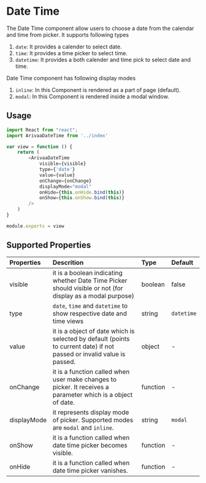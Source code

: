 # Date Time

The Date Time component allow users to choose a date from the calendar and time from picker. It supports following types

1. `date`: It provides a calender to select date.
2. `time`: It provides a time picker to select time.
3. `datetime`: It provides a both calender and time pick to select date and time.

Date Time component has following display modes

1. `inline`: In this Component is rendered as a part of page \(default\).
2. `modal`: In this Component is rendered inside a modal window.

## Usage

```javascript
import React from "react";
import ArivaaDateTime from '../index'

var view = function () {
    return (
        <ArivaaDateTime
            visible={visible}
            type={'date'}
            value={value}
            onChange={onChange}
            displayMode="modal"
            onHide={this.onHide.bind(this)}
            onShow={this.onShow.bind(this)}
        />
    )
}

module.exports = view

```

## Supported Properties

| Properties | Descrition | Type | Default |
| :--- | :--- | :--- | :--- |
| visible | it is a boolean indicating whether Date Time Picker should visible or not \(for display as a modal purpose\) | boolean | false |
| type | `date`, `time` and `datetime` to show respective date and time views | string | `datetime` |
| value | it is a object of date which is selected by default \(points to current date\) if not passed or invalid value is passed. | object | - |
| onChange | it is a function called when user make changes to picker. It receives a parameter which is a object of date. | function | - |
| displayMode | it represents display mode of picker. Supported modes are `modal` and `inline`. | string | `modal` |
| onShow | it is a function called when date time picker becomes visible. | function | - |
| onHide | it is a function called when date time picker vanishes. | function | - |



